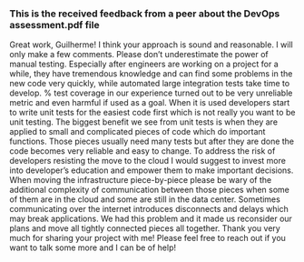 ### This is the received feedback from a peer about the DevOps assessment.pdf file

Great work, Guilherme! I think your approach is sound and reasonable. I will only make a few comments. Please don’t underestimate the power of manual testing. Especially after engineers are working on a project for a while, they have tremendous knowledge and can find some problems in the new code very quickly, while automated large integration tests take time to develop. % test coverage in our experience turned out to be very unreliable metric and even harmful if used as a goal. When it is used developers start to write unit tests for the easiest code first which is not really you want to be unit testing. The biggest benefit we see from unit tests is when they are applied to small and complicated pieces of code which do important functions. Those pieces usually need many tests but after they are done the code becomes very reliable and easy to change. To address the risk of developers resisting the move to the cloud I would suggest to invest more into developer’s education and empower them to make important decisions. When moving the infrastructure piece-by-piece please be wary of the additional complexity of communication between those pieces when some of them are in the cloud and some are still in the data center. Sometimes communicating over the internet introduces disconnects and delays which may break applications. We had this problem and it made us reconsider our plans and move all tightly connected pieces all together. Thank you very much for sharing your project with me! Please feel free to reach out if you want to talk some more and I can be of help!